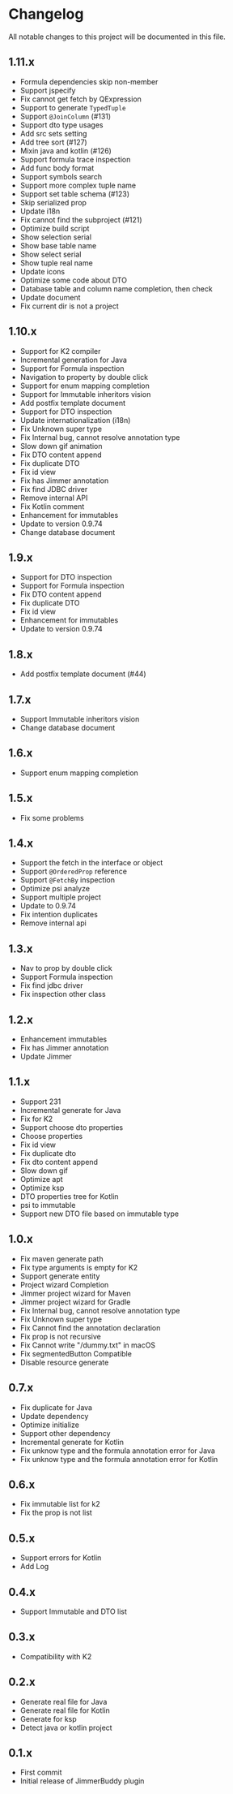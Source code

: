 # Changelog

All notable changes to this project will be documented in this file.

## 1.11.x
- Formula dependencies skip non-member
- Support jspecify
- Fix cannot get fetch by QExpression
- Support to generate `TypedTuple`
- Support `@JoinColumn` (#131)
- Support dto type usages
- Add src sets setting
- Add tree sort (#127)
- Mixin java and kotlin (#126)
- Support formula trace inspection
- Add func body format
- Support symbols search
- Support more complex tuple name
- Support set table schema (#123)
- Skip serialized prop
- Update i18n
- Fix cannot find the subproject (#121)
- Optimize build script
- Show selection serial
- Show base table name
- Show select serial
- Show tuple real name
- Update icons
- Optimize some code about DTO
- Database table and column name completion, then check
- Update document
- Fix current dir is not a project

## 1.10.x

- Support for K2 compiler
- Incremental generation for Java
- Support for Formula inspection
- Navigation to property by double click
- Support for enum mapping completion
- Support for Immutable inheritors vision
- Add postfix template document
- Support for DTO inspection
- Update internationalization (i18n)
- Fix Unknown super type
- Fix Internal bug, cannot resolve annotation type
- Slow down gif animation
- Fix DTO content append
- Fix duplicate DTO
- Fix id view
- Fix has Jimmer annotation
- Fix find JDBC driver
- Remove internal API
- Fix Kotlin comment
- Enhancement for immutables
- Update to version 0.9.74
- Change database document

## 1.9.x

- Support for DTO inspection
- Support for Formula inspection
- Fix DTO content append
- Fix duplicate DTO
- Fix id view
- Enhancement for immutables
- Update to version 0.9.74

## 1.8.x

- Add postfix template document (#44)

## 1.7.x

- Support Immutable inheritors vision
- Change database document

## 1.6.x

- Support enum mapping completion

## 1.5.x

- Fix some problems

## 1.4.x

- Support the fetch in the interface or object
- Support `@OrderedProp` reference
- Support `@FetchBy` inspection
- Optimize psi analyze
- Support multiple project
- Update to 0.9.74
- Fix intention duplicates
- Remove internal api

## 1.3.x

- Nav to prop by double click
- Support Formula inspection
- Fix find jdbc driver
- Fix inspection other class

## 1.2.x

- Enhancement immutables
- Fix has Jimmer annotation
- Update Jimmer

## 1.1.x

- Support 231
- Incremental generate for Java
- Fix for K2
- Support choose dto properties
- Choose properties
- Fix id view
- Fix duplicate dto
- Fix dto content append
- Slow down gif
- Optimize apt
- Optimize ksp
- DTO properties tree for Kotlin
- psi to immutable
- Support new DTO file based on immutable type

## 1.0.x

- Fix maven generate path
- Fix type arguments is empty for K2
- Support generate entity
- Project wizard Completion
- Jimmer project wizard for Maven
- Jimmer project wizard for Gradle
- Fix Internal bug, cannot resolve annotation type
- Fix Unknown super type
- Fix Cannot find the annotation declaration
- Fix prop is not recursive
- Fix Cannot write "/dummy.txt" in macOS
- Fix segmentedButton Compatible
- Disable resource generate

## 0.7.x

- Fix duplicate for Java
- Update dependency
- Optimize initialize
- Support other dependency
- Incremental generate for Kotlin
- Fix unknow type and the formula annotation error for Java
- Fix unknow type and the formula annotation error for Kotlin

## 0.6.x

- Fix immutable list for k2
- Fix the prop is not list

## 0.5.x

- Support errors for Kotlin
- Add Log

## 0.4.x

- Support Immutable and DTO list

## 0.3.x

- Compatibility with K2

## 0.2.x

- Generate real file for Java
- Generate real file for Kotlin
- Generate for ksp
- Detect java or kotlin project

## 0.1.x

- First commit
- Initial release of JimmerBuddy plugin